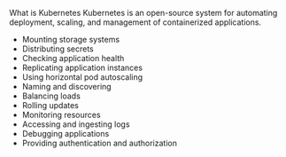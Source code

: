 What is Kubernetes
Kubernetes is an open-source system for automating deployment, scaling, and management of containerized applications.

- Mounting storage systems
- Distributing secrets
- Checking application health
- Replicating application instances
- Using horizontal pod autoscaling
- Naming and discovering
- Balancing loads
- Rolling updates
- Monitoring resources
- Accessing and ingesting logs
- Debugging applications
- Providing authentication and authorization

